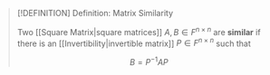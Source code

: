 >[!DEFINITION] Definition: Matrix Similarity
>
>Two [[Square Matrix|square matrices]] $A, B \in F^{n \times n}$ are **similar** if there is an [[Invertibility|invertible matrix]] $P \in F^{n \times n}$ such that
>
>$$
>B = P^{-1} A P
>$$
>